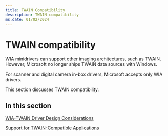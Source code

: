 ```yaml
---
title: TWAIN Compatibility
description: TWAIN compatibility
ms.date: 01/02/2024
---
```


# TWAIN compatibility

WIA minidrivers can support other imaging architectures, such as TWAIN. However, Microsoft no longer ships TWAIN data sources with Windows.

For scanner and digital camera in-box drivers, Microsoft accepts only WIA drivers.

This section discusses TWAIN compatibility.

## In this section

[WIA-TWAIN Driver Design Considerations](wia-twain-driver-design-considerations.md)

[Support for TWAIN-Compatible Applications](support-for-twain-compatible-applications.md)
